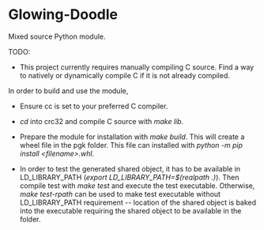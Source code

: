 # Glowing-Doodle

Mixed source Python module.

TODO:
- This project currently requires manually compiling C source. Find a way to natively or dynamically compile C if it is not already compiled.

In order to build and use the module, 

- Ensure cc is set to your preferred C compiler.

- _cd_ into crc32 and compile C source with _make lib_.

- Prepare the module for installation with _make build_. This will create a wheel file in the pgk folder. This file can installed with _python -m pip install \<filename\>.whl_.

- In order to test the generated shared object, it has to be available in LD_LIBRARY_PATH (_export LD\_LIBRARY\_PATH=$(realpath .)_). Then compile test with _make test_ and execute the test executable. Otherwise, _make test-rpath_ can be used to make test executable without LD_LIBRARY_PATH requirement -- location of the shared object is baked into the executable requiring the shared object to be available in the folder.


